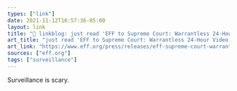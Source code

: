 ```yaml
---
types: ["link"]
date: 2021-11-12T16:57:36-05:00
layout: link
title: "🔗 linkblog: just read 'EFF to Supreme Court: Warrantless 24-Hour Video Surveillance Outside Homes Violates Fourth Amendment | Electronic Frontier Foundation'"
art_title: "just read 'EFF to Supreme Court: Warrantless 24-Hour Video Surveillance Outside Homes Violates Fourth Amendment | Electronic Frontier Foundation"
art_link: "https://www.eff.org/press/releases/eff-supreme-court-warrantless-24-hour-video-surveillance-outside-homes-violates"
sources: ["eff.org"]
tags: ["surveillance"]
---
```

Surveillance is scary.

